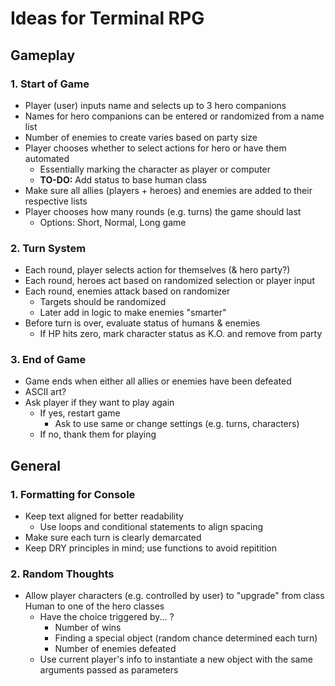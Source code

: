 # Ideas for Terminal RPG

## **Gameplay**
### **1. Start of Game**
- Player (user) inputs name and selects up to 3 hero companions
- Names for hero companions can be entered or randomized from a name list
- Number of enemies to create varies based on party size
- Player chooses whether to select actions for hero or have them automated
    - Essentially marking the character as player or computer
    - **TO-DO:** Add status to base human class
- Make sure all allies (players + heroes) and enemies are added to their respective lists
- Player chooses how many rounds (e.g. turns) the game should last
    - Options: Short, Normal, Long game

### **2. Turn System**
- Each round, player selects action for themselves (& hero party?)
- Each round, heroes act based on randomized selection or player input
- Each round, enemies attack based on randomizer
    - Targets should be randomized
    - Later add in logic to make enemies "smarter"
- Before turn is over, evaluate status of humans & enemies
    - If HP hits zero, mark character status as K.O. and remove from party


### **3. End of Game**
- Game ends when either all allies or enemies have been defeated
- ASCII art?
- Ask player if they want to play again
    - If yes, restart game
        - Ask to use same or change settings (e.g. turns, characters)
    - If no, thank them for playing

## **General**
### **1. Formatting for Console**
- Keep text aligned for better readability
    - Use loops and conditional statements to align spacing 
- Make sure each turn is clearly demarcated
- Keep DRY principles in mind; use functions to avoid repitition

### **2. Random Thoughts**
- Allow player characters (e.g. controlled by user) to "upgrade" from class Human to one of the hero classes
    - Have the choice triggered by... ?
        - Number of wins
        - Finding a special object (random chance determined each turn)
        - Number of enemies defeated
    - Use current player's info to instantiate a new object with the same arguments passed as parameters